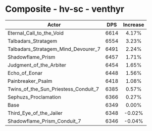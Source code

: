 # Composite - hv-sc - venthyr
| Actor | DPS | Increase |
|---|:---:|:---:|
|Eternal_Call_to_the_Void|6614|4.17%|
|Talbadars_Stratagem|6554|3.23%|
|Talbadars_Stratagem_Mind_Devourer_7|6491|2.24%|
|Shadowflame_Prism|6457|1.71%|
|Judgment_of_the_Arbiter|6454|1.65%|
|Echo_of_Eonar|6448|1.56%|
|Painbreaker_Psalm|6418|1.08%|
|Twins_of_the_Sun_Priestess_Conduit_7|6385|0.57%|
|Sephuzs_Proclamation|6366|0.27%|
|Base|6349|0.00%|
|Third_Eye_of_the_Jailer|6348|-0.02%|
|Shadowflame_Prism_Conduit_7|6346|-0.04%|
